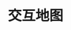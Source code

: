 ---
title: "交互地图"
layout: map

geojson_path: "/data/pv_cf_2020.geojson"
color_key: "cf"
color_ranges: [100, 500, 1000]
color_palette: ["#FDFDFD", "#EC83C1", "#E3256B", "#BD0029"]
---
